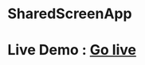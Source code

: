﻿# SharedScreenApp
 # Live Demo : <a href="https://hacco2801.github.io/SharedScreenApp/" target ="_blank">Go live</a>
